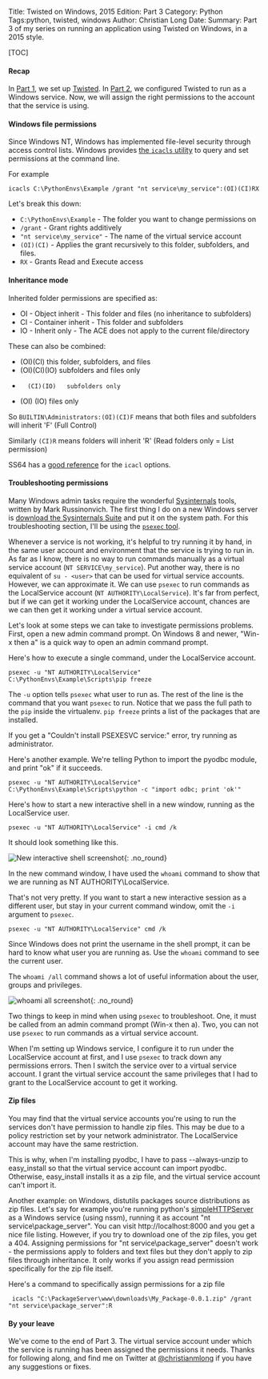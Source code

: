 Title: Twisted on Windows, 2015 Edition: Part 3
Category: Python
Tags:python, twisted, windows
Author: Christian Long
Date:
Summary: Part 3 of my series on running an application using Twisted on Windows, in a 2015 style.

[TOC]

#### Recap

In [Part 1]({filename}/twisted_on_windows.md), we set up [Twisted](https://twistedmatrix.com). In [Part 2]({filename}/twisted_on_windows_part2.md), we configured Twisted to run as a Windows service. Now, we will assign the right permissions to the account that the service is using.


#### Windows file permissions

Since Windows NT, Windows has implemented file-level security through access control lists. Windows provides [the `icacls` utility](http://ss64.com/nt/icacls.html) to query and set permissions at the command line.

For example

    icacls C:\PythonEnvs\Example /grant "nt service\my_service":(OI)(CI)RX

Let's break this down:

 * `C:\PythonEnvs\Example` - The folder you want to change permissions on
 * `/grant` - Grant rights additively
 * `"nt service\my_service"` - The name of the virtual service account
 * `(OI)(CI)` - Applies the grant recursively to this folder, subfolders, and files.
 * `RX` - Grants Read and Execute access


#### Inheritance mode

Inherited folder permissions are specified as:

 * OI - Object inherit    - This folder and files (no inheritance to subfolders)
 * CI - Container inherit - This folder and subfolders
 * IO - Inherit only      - The ACE does not apply to the current file/directory


These can also be combined:

 *   (OI)(CI)       this folder, subfolders, and files
 *   (OI)(CI)(IO)   subfolders and files only
 *       (CI)(IO)   subfolders only
 *   (OI)    (IO)   files only

So `BUILTIN\Administrators:(OI)(CI)F` means that both files and subfolders will inherit 'F' (Full Control)

Similarly `(CI)R` means folders will inherit 'R' (Read folders only = List permission)

SS64 has a [good reference](http://ss64.com/nt/icacls.html) for the `icacl` options.




#### Troubleshooting permissions

Many Windows admin tasks require the wonderful [Sysinternals](https://technet.microsoft.com/en-us/sysinternals/bb545021.aspx) tools, written by Mark Russinonvich. The first thing I do on a new Windows server is [download the Sysinternals Suite](https://technet.microsoft.com/en-us/sysinternals/bb842062.aspx) and put it on the system path. For this troubleshooting section, I'll be using the [`psexec` tool](https://technet.microsoft.com/en-us/sysinternals/bb897553).

Whenever a service is not working, it's helpful to try running it by hand, in the same user account and environment that the service is trying to run in. As far as I know, there is no way to run commands manually as a virtual service account (`NT SERVICE\my_service`). Put another way, there is no equivalent of `su - <user>` that can be used for virtual service accounts. However, we can approximate it. We can use `psexec` to run commands as the LocalService account (`NT AUTHORITY\LocalService`). It's far from perfect, but if we can get it working under the LocalService account, chances are we can then get it working under a virtual service account.

Let's look at some steps we can take to investigate permissions problems. First, open a new admin command prompt. On Windows 8 and newer, "Win-x then a" is a quick way to open an admin command prompt.


Here's how to execute a single command, under the LocalService account.

    psexec -u "NT AUTHORITY\LocalService" C:\PythonEnvs\Example\Scripts\pip freeze

The `-u` option tells `psexec` what user to run as. The rest of the line is the command that you want `psexec` to run. Notice that we pass the full path to the `pip` inside the virtualenv. `pip freeze` prints a list of the packages that are installed.

If you get a "Couldn't install PSEXESVC service:" error, try running as administrator.

Here's another example.  We're telling Python to import the pyodbc module, and print "ok" if it succeeds.

    psexec -u "NT AUTHORITY\LocalService" C:\PythonEnvs\Example\Scripts\python -c "import odbc; print 'ok'"

Here's how to start a new interactive shell in a new window, running as the LocalService user.

    psexec -u "NT AUTHORITY\LocalService" -i cmd /k

It should look something like this.

![New interactive shell screenshot]({filename}/images/cmd_i.png){: .no_round}

In the new command window, I have used the `whoami` command to show that we are running as NT AUTHORITY\LocalService.

That's not very pretty. If you want to start a new interactive session as a different user, but stay in your current command window, omit the `-i` argument to `psexec`.

    psexec -u "NT AUTHORITY\LocalService" cmd /k

Since Windows does not print the username in the shell prompt, it can be hard to know what user you are running as. Use the `whoami` command to see the current user.

The `whoami /all` command shows a lot of useful information about the user, groups and privileges.


![whoami all screenshot]({filename}/images/whoami_all.png){: .no_round}



Two things to keep in mind when using `psexec` to troubleshoot. One, it must be called from an admin command prompt (Win-x then a). Two, you can not use `psexec` to run commands as a virtual service account.

When I'm setting up Windows service, I configure it to run under the LocalService account at first, and I use `psexec` to track down any permissions errors. Then I switch the service over to a virtual service account. I grant the virtual service account the same privileges that I had to grant to the LocalService account to get it working.





#### Zip files

You may find that the virtual service accounts you're using to run the services don't have permission to handle zip files. This may be due to a policy restriction set by your network administrator. The LocalService account may have the same restriction.

This is why, when I'm installing pyodbc, I have to pass --always-unzip to easy_install so that the virtual service account can import pyodbc. Otherwise, easy_install installs it as a zip file, and the virtual service account can't import it.

Another example: on Windows, distutils packages source distributions as zip files. Let's say for example you're running python's [simpleHTTPServer](https://docs.python.org/2/library/simplehttpserver.html) as a Windows service (using nssm), running it as account "nt service\package_server". You can visit http://localhost:8000 and you get a nice file listing. However, if you try to download one of the zip files, you get a 404. Assigning permissions for "nt service\package_server" doesn't work - the permissions apply to folders and text files but they don't apply to zip files through inheritance. It only works if you assign read permission specifically for the zip file itself.

Here's a command to specifically assign permissions for a zip file

     icacls "C:\PackageServer\www\downloads\My_Package-0.0.1.zip" /grant "nt service\package_server":R






#### By your leave


We've come to the end of Part 3.  The virtual service account under which the service is running has been assigned the permissions it needs. Thanks for following along, and find me on Twitter at [@christianmlong](https://twitter.com/christianmlong) if you have any suggestions or fixes.
